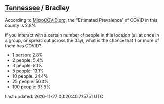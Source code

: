 
## [Tennessee](/united-states/tennessee) / Bradley

According to [MicroCOVID.org](http://microcovid.org),
the "Estimated Prevalence" of COVID in this county is 2.8%

If you interact with a certain number of people in this location
(all at once in a group, or spread out across the day), what is the chance that
1 or more of them has COVID?

- 1 person: 2.8%
- 2 people: 5.4%
- 3 people: 8.1%
- 5 people: 13.1%
- 10 people: 24.4%
- 25 people: 50.3%
- 100 people: 93.9%

Last updated: 2020-11-27 00:20:40.725751 UTC
